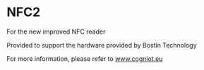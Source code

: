 # NFC2
For the new improved NFC reader

Provided to support the hardware provided by Bostin Technology

For more information, please refer to www.cogniot.eu
